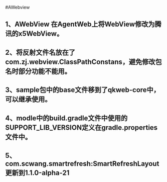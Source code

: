 #AWebview

## 1、AWebView 在AgentWeb上将WebView修改为腾讯的x5WebView。
## 2、将反射文件名放在了com.zj.webview.ClassPathConstans，避免修改包名时部分功能不能用。
## 3、sample包中的base文件移到了qkweb-core中，可以继承使用。
## 4、modle中的build.gradle文件中使用的SUPPORT_LIB_VERSION定义在gradle.properties文件中。
## 5、com.scwang.smartrefresh:SmartRefreshLayout更新到1.1.0-alpha-21

